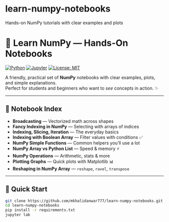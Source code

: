 # learn-numpy-notebooks
Hands-on NumPy tutorials with clear examples and plots
# 🧮 Learn NumPy — Hands-On Notebooks

[![Python](https://img.shields.io/badge/Python-3.10+-blue.svg)]()
[![Jupyter](https://img.shields.io/badge/Jupyter-Notebook-orange.svg)]()
[![License: MIT](https://img.shields.io/badge/License-MIT-green.svg)]()

A friendly, practical set of **NumPy** notebooks with clear examples, plots, and simple explanations.  
Perfect for students and beginners who want to *see* concepts in action. ✨

---

## 📂 Notebook Index

- **Broadcasting** — Vectorized math across shapes
- **Fancy Indexing in NumPy** — Selecting with arrays of indices
- **Indexing, Slicing, Iteration** — The everyday basics
- **Indexing with Boolean Array** — Filter values with conditions ✅
- **NumPy Simple Functions** — Common helpers you’ll use a lot
- **NumPy Array vs Python List** — Speed & memory ⚡
- **NumPy Operations** — Arithmetic, stats & more
- **Plotting Graphs** — Quick plots with Matplotlib 📊
- **Reshaping in NumPy Array** — `reshape`, `ravel`, `transpose`

---

## 🚀 Quick Start

```bash
git clone https://github.com/mkhalidanwar777/learn-numpy-notebooks.git
cd learn-numpy-notebooks
pip install -r requirements.txt
jupyter lab
